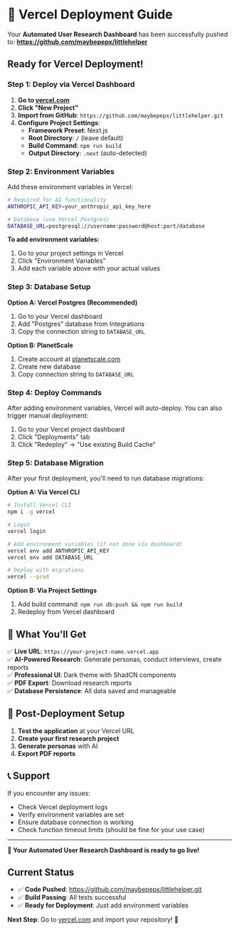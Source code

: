 # 🚀 Vercel Deployment Guide

Your **Automated User Research Dashboard** has been successfully pushed to:
**https://github.com/maybepepx/littlehelper**

## **Ready for Vercel Deployment!**

### **Step 1: Deploy via Vercel Dashboard**

1. **Go to [vercel.com](https://vercel.com)**
2. **Click "New Project"**
3. **Import from GitHub**: `https://github.com/maybepepx/littlehelper.git`
4. **Configure Project Settings**:
   - **Framework Preset**: Next.js
   - **Root Directory**: `/` (leave default)
   - **Build Command**: `npm run build`
   - **Output Directory**: `.next` (auto-detected)

### **Step 2: Environment Variables**

Add these environment variables in Vercel:

```bash
# Required for AI functionality
ANTHROPIC_API_KEY=your_anthropic_api_key_here

# Database (use Vercel Postgres)
DATABASE_URL=postgresql://username:password@host:port/database
```

**To add environment variables:**
1. Go to your project settings in Vercel
2. Click "Environment Variables"
3. Add each variable above with your actual values

### **Step 3: Database Setup**

**Option A: Vercel Postgres (Recommended)**
1. Go to your Vercel dashboard
2. Add "Postgres" database from Integrations
3. Copy the connection string to `DATABASE_URL`

**Option B: PlanetScale**
1. Create account at [planetscale.com](https://planetscale.com)
2. Create new database
3. Copy connection string to `DATABASE_URL`

### **Step 4: Deploy Commands**

After adding environment variables, Vercel will auto-deploy. You can also trigger manual deployment:

1. Go to your Vercel project dashboard
2. Click "Deployments" tab
3. Click "Redeploy" → "Use existing Build Cache"

### **Step 5: Database Migration**

After your first deployment, you'll need to run database migrations:

**Option A: Via Vercel CLI**
```bash
# Install Vercel CLI
npm i -g vercel

# Login
vercel login

# Add environment variables (if not done via dashboard)
vercel env add ANTHROPIC_API_KEY
vercel env add DATABASE_URL

# Deploy with migrations
vercel --prod
```

**Option B: Via Project Settings**
1. Add build command: `npm run db:push && npm run build`
2. Redeploy from Vercel dashboard

## **🎯 What You'll Get**

✅ **Live URL**: `https://your-project-name.vercel.app`  
✅ **AI-Powered Research**: Generate personas, conduct interviews, create reports  
✅ **Professional UI**: Dark theme with ShadCN components  
✅ **PDF Export**: Download research reports  
✅ **Database Persistence**: All data saved and manageable  

## **🔧 Post-Deployment Setup**

1. **Test the application** at your Vercel URL
2. **Create your first research project**
3. **Generate personas** with AI
4. **Export PDF reports**

## **📞 Support**

If you encounter any issues:
- Check Vercel deployment logs
- Verify environment variables are set
- Ensure database connection is working
- Check function timeout limits (should be fine for your use case)

---

**🎉 Your Automated User Research Dashboard is ready to go live!**

## **Current Status**
- ✅ **Code Pushed**: https://github.com/maybepepx/littlehelper.git
- ✅ **Build Passing**: All tests successful
- ✅ **Ready for Deployment**: Just add environment variables

**Next Step**: Go to [vercel.com](https://vercel.com) and import your repository! 🚀
